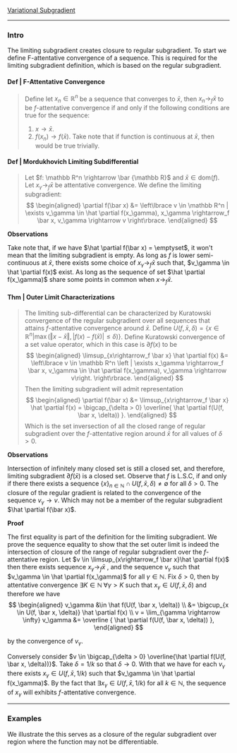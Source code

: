 [Variational Subgradient](Variational%20Subgradient.md)


---
### **Intro**

The limiting subgradient creates closure to regular subgradient. 
To start we define F-attentative convergence of a sequence. 
This is required for the limiting subgradient definition, which is based on the regular subgradient. 

#### **Def | F-Attentative Convergence**
> Define let $x_n \in \mathbb R^n$ be a sequence that converges to $\bar x$, then $x_n \rightarrow_f \bar x$ to be $f$-attentative convergence if and only if the following conditions are true for the sequence: 
> 1. $x\rightarrow \bar x.$
> 2. $f(x_n)\rightarrow f(\bar x).$
> Take note that if function is continuous at $\bar x$, then would be true trivially. 

#### **Def | Mordukhovich Limiting Subdifferential**
> Let $f: \mathbb R^n \rightarrow \bar {\mathbb R}$ and $\bar x \in \text{dom}(f)$. 
> Let $x_\gamma \rightarrow_f \bar x$ be attentative convergence. 
> We define the limiting subgradient: 
> $$
> \begin{aligned}
>     \partial f(\bar x) &= 
>     \left\lbrace
>         v \in \mathbb R^n | 
>         \exists v_\gamma \in \hat \partial f(x_\gamma), x_\gamma \rightarrow_f \bar x, 
>         v_\gamma \rightarrow v
>     \right\rbrace. 
> \end{aligned}
> $$

**Observations**

Take note that, if we have $\hat \partial f(\bar x) = \emptyset$, it won't mean that the limiting subgradient is empty. 
As long as $f$ is lower semi-continuous at $\bar x$, there exists some choice of $x_\gamma \rightarrow_f \bar x$ such that, $v_\gamma \in \hat \partial f(x)$ exist. 
As long as the sequence of set $\hat \partial f(x_\gamma)$ share some points in common when $x\rightarrow_f \bar x$. 



#### **Thm | Outer Limit Characterizations**
> The limiting sub-differential can be characterized by Kuratowski convergence of the regular subgradient over all sequences that attains $f$-attentative convergence around $\bar x$. 
> Define $U(f, \bar x, \delta) = \{x \in \mathbb R^n | \max(\Vert x - \bar x\Vert, |f(x) - f(\bar x)| \le \delta)\}$. 
> Define Kuratowski convergence of a set value operator, which in this case is $\partial f(x)$ to be 
> $$
> \begin{aligned}
>     \limsup_{x\rightarrow_f \bar x} \hat \partial f(x) &= 
>     \left\lbrace
>         v \in \mathbb R^n 
>         \left | 
>         \exists x_\gamma \rightarrow_f \bar x, v_\gamma \in \hat \partial f(x_\gamma), v_\gamma \rightarrow v\right.
>     \right\rbrace. 
> \end{aligned}
> $$
> Then the limiting subgradient will admit representation 
> $$
> \begin{aligned}
>     \partial f(\bar x) &= \limsup_{x\rightarrow_f \bar x} \hat \partial f(x)
>     = \bigcap_{\delta > 0} \overline{
>         \hat \partial f(U(f, \bar x, \delta))
>     }. 
> \end{aligned}
> $$
> Which is the set inversection of all the closed range of regular subgradient over the $f$-attentative region around $\bar x$ for all values of $\delta > 0$. 

**Observations**

Intersection of infinitely many closed set is still a closed set, and therefore, limiting subgradient $\partial f(\bar x)$ is a closed set. 
Observe that $f$ is L.S.C, if and only if there there exists a sequence $\{x\}_{n\in \mathbb N} \cap U(f, \bar x, \delta) \neq \emptyset$ for all $\delta > 0$. 
The closure of the regular gradient is related to the convergence of the sequence $v_\gamma \rightarrow v$. 
Which may not be a member of the regular subgradient $\hat \partial f(\bar x)$. 

**Proof**


The first equality is part of the definition for the limiting subgradient. 
We prove the sequence equality to show that the set outer limit is indeed the intersection of closure of the range of regular subgradient over the $f$-attentative region. 
Let $v \in \limsup_{x\rightarrow_f \bar x}\hat \partial f(x)$ then there exists sequence $x_\gamma \rightarrow_f \bar x$ , and the sequence $v_\gamma$ such that $v_\gamma \in \hat \partial f(x_\gamma)$ for all $\gamma \in \mathbb N$. Fix $\delta > 0$, then by attentative convergence $\exists K \in \mathbb N\; \forall \gamma > K$ such that $x_\gamma \in U(f,\bar x, \delta)$ and therefore we have 
$$
\begin{aligned}
    v_\gamma 
    &\in \hat f(U(f, \bar x, \delta))
    \\
    &= \bigcup_{x \in U(f, \bar x, \delta)} \hat \partial f(x)
    \\
    v = \lim_{\gamma \rightarrow \infty}
    v_\gamma
    &= 
    \overline {
        \hat \partial f(U(f, \bar x, \delta))
    }, 
\end{aligned}
$$

by the convergence of $v_\gamma$. 

Conversely consider $v \in \bigcap_{\delta > 0} \overline{\hat \partial f(U(f, \bar x, \delta))}$. 
Take $\delta = 1/k$ so that $\delta \rightarrow 0$. 
With that we have for each $v_\gamma$ there exists $x_\gamma \in U(f, \bar x, 1/k)$ such that $v_\gamma \in \hat \partial f(x_\gamma)$. 
By the fact that $\exists x_\gamma \in U(f, \bar x, 1/k)$ for all $k\in \mathbb N$, the sequence of $x_\gamma$ will exhibits $f$-attentative convergence. 

---
### **Examples**

We illustrate the this serves as a closure of the regular subgradient over region where the function may not be differentiable. 